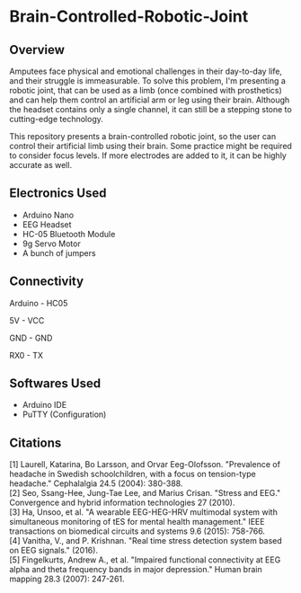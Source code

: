 # Brain-Controlled-Robotic-Joint

## Overview

Amputees face physical and emotional challenges in their day-to-day life, and their struggle is immeasurable. To solve this problem, I'm presenting a robotic joint, that can be used as a limb (once combined with prosthetics) and can help them control an artificial arm or leg using their brain. Although the headset contains only a single channel, it can still be a stepping stone to cutting-edge technology.

This repository presents a brain-controlled robotic joint, so the user can control their artificial limb using their brain. Some practice might be required to consider focus levels. If more electrodes are added to it, it can be highly accurate as well.

## Electronics Used

<ul>
<li>Arduino Nano</li>
<li>EEG Headset</li>
<li>HC-05 Bluetooth Module</li>
<li>9g Servo Motor</li>
<li>A bunch of jumpers</li>
</ul>

## Connectivity

Arduino -   HC05

5V      -   VCC

GND     -   GND

RX0     -   TX


## Softwares Used

<ul>
  <li>Arduino IDE</li>
  <li>PuTTY (Configuration)</li>
</ul>



## Citations

[1] Laurell, Katarina, Bo Larsson, and Orvar Eeg-Olofsson. "Prevalence of headache in Swedish schoolchildren, with a focus on tension-type headache." Cephalalgia 24.5 (2004): 380-388. <br>
[2] Seo, Ssang-Hee, Jung-Tae Lee, and Marius Crisan. "Stress and EEG." Convergence and hybrid information technologies 27 (2010). <br>
[3] Ha, Unsoo, et al. "A wearable EEG-HEG-HRV multimodal system with simultaneous monitoring of tES for mental health management." IEEE transactions on biomedical circuits and systems 9.6 (2015): 758-766. <br>
[4] Vanitha, V., and P. Krishnan. "Real time stress detection system based on EEG signals." (2016).<br>
[5] Fingelkurts, Andrew A., et al. "Impaired functional connectivity at EEG alpha and theta frequency bands in major depression." Human brain mapping 28.3 (2007): 247-261.
